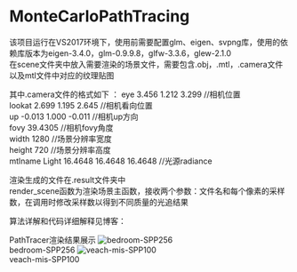# MonteCarloPathTracing
该项目运行在VS2017环境下，使用前需要配置glm、eigen、svpng库，使用的依赖库版本为eigen-3.4.0，glm-0.9.9.8，glfw-3.3.6，glew-2.1.0  
在scene文件夹中放入需要渲染的场景文件，需要包含.obj，.mtl，.camera文件以及mtl文件中对应的纹理贴图 
  
其中.camera文件的格式如下  ：
eye 3.456 1.212 3.299 //相机位置  
lookat 2.699 1.195 2.645 //相机看向位置  
up -0.013 1.000 -0.011 //相机up方向  
fovy 39.4305 //相机fovy角度  
width 1280 //场景分辨率宽度  
height 720 //场景分辨率高度  
mtlname Light 16.4648 16.4648 16.4648 //光源radiance  
  
渲染生成的文件在.result文件夹中  
render_scene函数为渲染场景主函数，接收两个参数：文件名和每个像素的采样数，在调用时修改采样数以得到不同质量的光追结果

算法详解和代码详细解释见博客：

PathTracer渲染结果展示
![bedroom-SPP256](https://user-images.githubusercontent.com/49404329/162612869-a46830ad-87bd-47f7-9ad7-1a823dc40e6b.png)  
bedroom-SPP256
![veach-mis-SPP100](https://user-images.githubusercontent.com/49404329/162612896-e3361e6f-d737-4975-aca9-82fcda2da1f8.png)  
veach-mis-SPP100
